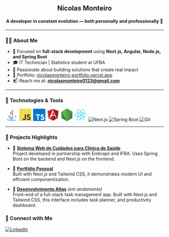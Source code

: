 <h2 align="center">Nícolas Monteiro</h2>
<h4 align="center">A developer in constant evolution — both personally and professionally 🚀</h4>

---

### 👨‍💻 About Me

- 💼 Focused on **full-stack development** using **Next.js, Angular, Node.js, and Spring Boot**
- 🎓 IT Technician | Statistics student at UFBA
- 🚀 Passionate about building solutions that create real impact
- 📁 Portfolio: [nicolasmonteiro-portfolio.vercel.app](https://nicolasmonteiro-portfolio.vercel.app)
- 📬 Reach me at: **nicolasmonteiro0123@gmail.com**

---

### 🔧 Technologies & Tools

<p>
  <img src="https://raw.githubusercontent.com/devicons/devicon/master/icons/java/java-original.svg" alt="Java" width="40" />
  <img src="https://raw.githubusercontent.com/devicons/devicon/master/icons/javascript/javascript-original.svg" alt="JavaScript" width="40" />
  <img src="https://raw.githubusercontent.com/devicons/devicon/master/icons/typescript/typescript-original.svg" alt="TypeScript" width="40" />
  <img src="https://raw.githubusercontent.com/devicons/devicon/master/icons/angularjs/angularjs-original.svg" alt="Angular" width="40" />
  <img src="https://raw.githubusercontent.com/devicons/devicon/master/icons/nodejs/nodejs-original.svg" alt="Node.js" width="40" />
  <img src="https://raw.githubusercontent.com/devicons/devicon/master/icons/react/react-original.svg" alt="React" width="40" />
  <img src="https://cdn.worldvectorlogo.com/logos/nextjs-2.svg" alt="Next.js" width="40" />
  <img src="https://www.vectorlogo.zone/logos/springio/springio-icon.svg" alt="Spring Boot" width="40" />
  <img src="https://www.vectorlogo.zone/logos/git-scm/git-scm-icon.svg" alt="Git" width="40" />
</p>

---

### 🧩 Projects Highlights

- 🔗 [**Sistema Web de Cuidados para Clínica de Saúde**](https://github.com/nicolasymonteiro/clinica-saude)  
  Project developed in partnership with Embrapii and IFBA. Uses Spring Boot on the backend and Next.js on the frontend.
  
- 🔗 [**Portfólio Pessoal**](https://nicolasmonteiro-portfolio.vercel.app)  
  Built with Next.js and Tailwind CSS, it demonstrates modern UI and efficient componentization.
  
- 🔗 [**Desenvolvimento Atlas**](https://github.com/NicolasYMonteiro/task-manager-frontend.git) *(em andamento)*  
  Front-end of a full-stack task management app. Built with Next.js and Tailwind CSS, this interface includes task planner, and productivity dashboard.

### 🤝 Connect with Me

<p>
  <a href="https://www.linkedin.com/in/nícolas-monteiro-5237b2282" target="_blank">
    <img src="https://raw.githubusercontent.com/rahuldkjain/github-profile-readme-generator/master/src/images/icons/Social/linked-in-alt.svg" alt="LinkedIn" height="30" width="40" />
  </a>
</p>
